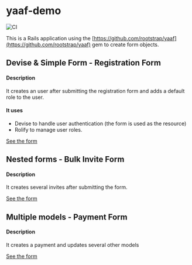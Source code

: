 # yaaf-demo

![CI](https://github.com/rootstrap/yaaf-examples/workflows/CI/badge.svg)

This is a Rails application using the [https://github.com/rootstrap/yaaf](https://github.com/rootstrap/yaaf) gem to create form objects.

## Devise & Simple Form - Registration Form

#### Description

It creates an user after submitting the registration form and adds a default role to the user.

#### It uses

- Devise to handle user authentication (the form is used as the resource)
- Rolify to manage user roles.

[See the form](app/forms/registration_form.rb)

## Nested forms - Bulk Invite Form

#### Description

It creates several invites after submitting the form.

[See the form](app/forms/bulk_invites_form.rb)

## Multiple models - Payment Form

#### Description

It creates a payment and updates several other models

[See the form](app/forms/payment_form.rb)
